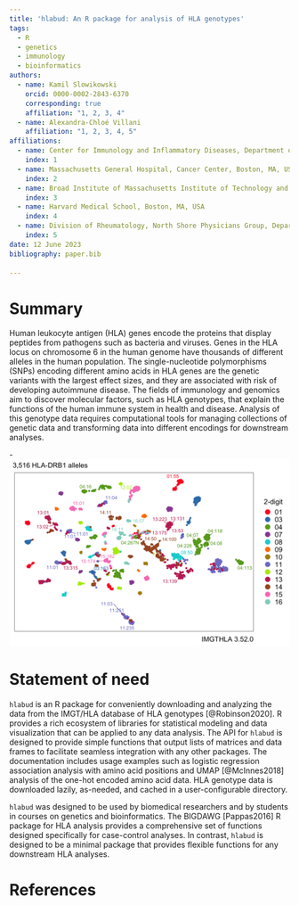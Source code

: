 ```yaml
---
title: 'hlabud: An R package for analysis of HLA genotypes'
tags:
  - R
  - genetics
  - immunology
  - bioinformatics
authors:
  - name: Kamil Slowikowski
	orcid: 0000-0002-2843-6370
	corresponding: true
    affiliation: "1, 2, 3, 4"
  - name: Alexandra-Chloé Villani
    affiliation: "1, 2, 3, 4, 5"
affiliations:
  - name: Center for Immunology and Inflammatory Diseases, Department of Medicine, Massachusetts General Hospital, Boston, MA, USA 
    index: 1
  - name: Massachusetts General Hospital, Cancer Center, Boston, MA, USA 
    index: 2
  - name: Broad Institute of Massachusetts Institute of Technology and Harvard, Cambridge, MA, USA
    index: 3
  - name: Harvard Medical School, Boston, MA, USA
	index: 4
  - name: Division of Rheumatology, North Shore Physicians Group, Department of Medicine, Mass General Brigham Healthcare Center, Lynn, MA, USA
	index: 5
date: 12 June 2023
bibliography: paper.bib

---
```


# Summary

Human leukocyte antigen (HLA) genes encode the proteins that display peptides from pathogens such as bacteria and viruses.
Genes in the HLA locus on chromosome 6 in the human genome have thousands of different alleles in the human population.
The single-nucleotide polymorphisms (SNPs) encoding different amino acids in HLA genes are the genetic variants with the largest effect sizes, and they are associated with risk of developing autoimmune disease.
The fields of immunology and genomics aim to discover molecular factors, such as HLA genotypes, that explain the functions of the human immune system in health and disease.
Analysis of this genotype data requires computational tools for managing collections of genetic data and transforming data into different encodings for downstream analyses.

-![HLA-DRB1 genotypes embedded with UMAP](vignettes/examples_files/figure-html/umap1-1.png)


# Statement of need

`hlabud` is an R package for conveniently downloading and analyzing the data from the IMGT/HLA database of HLA genotypes [@Robinson2020].
R provides a rich ecosystem of libraries for statistical modeling and data visualization that can be applied to any data analysis.
The API for `hlabud` is designed to provide simple functions that output lists of matrices and data frames to facilitate seamless integration with any other packages.
The documentation includes usage examples such as logistic regression association analysis with amino acid positions and UMAP [@McInnes2018] analysis of the one-hot encoded amino acid data.
HLA genotype data is downloaded lazily, as-needed, and cached in a user-configurable directory.

`hlabud` was designed to be used by biomedical researchers and by students in courses on genetics and bioinformatics.
The BIGDAWG [Pappas2016] R package for HLA analysis provides a comprehensive set of functions designed specifically for case-control analyses.
In contrast, `hlabud` is designed to be a minimal package that provides flexible functions for any downstream HLA analyses.


# References



